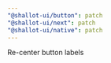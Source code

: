 ```yaml
---
"@shallot-ui/button": patch
"@shallot-ui/next": patch
"@shallot-ui/native": patch
---
```


Re-center button labels
